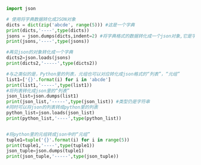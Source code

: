 
<BlogInfo title="10.JSON" author="白日梦想猿" pv=0 read_times=0 pre_cost_time=0分40秒 category="文件" tag_list="['文件']" create_time="2020.06.17 15:59:43" update_time="2021.07.20 09:33:59" />

```python
import json

# 使用将字典数据转化成JSON对象
dicts = dict(zip('abcde', range(5))) #这是一个字典
print(dicts,'----',type(dicts))
jsons = json.dumps(dicts,indent=2) #将字典格式的数据转化成一个json对象,它是字符串类型的数据 #indent表示美观地输出
print(jsons,'----',type(jsons))

#再见json的对象转化成一个字典
dicts2=json.loads(jsons)
print(dicts2,'-----',type(dicts2))

#与之类似的是，Python里的列表，元组也可以对应转化成json格式的“列表”，“元组”
list1=['{}'.format(i) for i in 'abcde']
print(list1,'-----',type(list1))
#将列表转化成json里的“列表”
json_list=json.dumps(list1)
print(json_list,'-----',type(json_list)) #类型仍是字符串
#同时可以将json的列表转成python里的列表
python_list=json.loads(json_list)
print(python_list,'----',type(python_list))


#将python里的元组转成json中的“元组”
tuple1=tuple('{}'.format(i) for i in range(5))
print(tuple1,'----',type(tuple1))
json_tuple=json.dumps(tuple1)
print(json_tuple,'-----',type(json_tuple))
```
